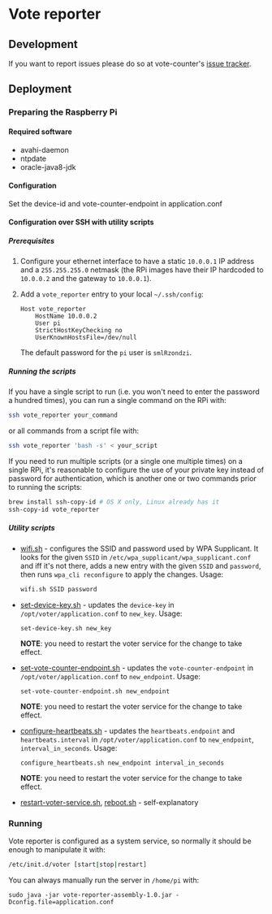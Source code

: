 Vote reporter
=============

## Development
If you want to report issues please do so at vote-counter's [issue tracker](https://github.com/softwaremill/vote-counter/issues).

## Deployment

### Preparing the Raspberry Pi

#### Required software
- avahi-daemon
- ntpdate
- oracle-java8-jdk

#### Configuration
Set the device-id and vote-counter-endpoint in application.conf

#### Configuration over SSH with utility scripts

##### Prerequisites
1. Configure your ethernet interface to have a static `10.0.0.1` IP address and a `255.255.255.0` netmask (the RPi images have their IP hardcoded to  `10.0.0.2` and the gateway to `10.0.0.1`).

2. Add a `vote_reporter` entry to your local `~/.ssh/config`:
	```
	Host vote_reporter
		HostName 10.0.0.2
		User pi
		StrictHostKeyChecking no
		UserKnownHostsFile=/dev/null
	```

	The default password for the `pi` user is `smlRzondzi`.

##### Running the scripts

If you have a single script to run (i.e. you won't need to enter the password a hundred times), you can run a single command on the RPi with:
```bash
ssh vote_reporter your_command
```

or all commands from a script file with:

```bash
ssh vote_reporter 'bash -s' < your_script
```

If you need to run multiple scripts (or a single one multiple times) on a single RPi, it's reasonable to configure the use of your private key instead of password for authentication, which is another one or two commands prior to running the scripts:

```bash
brew install ssh-copy-id # OS X only, Linux already has it
ssh-copy-id vote_reporter

```

##### Utility scripts

- [wifi.sh](scripts/wifi.sh) - configures the SSID and password used by WPA Supplicant. It looks for the given `SSID` in `/etc/wpa_supplicant/wpa_supplicant.conf` and iff it's not there, adds a new entry with the given `SSID` and `password`, then runs `wpa_cli reconfigure` to apply the changes. Usage:

	```bash
	wifi.sh SSID password
	```

- [set-device-key.sh](scripts/set-device-key.sh) - updates the `device-key` in `/opt/voter/application.conf` to `new_key`. Usage:

	```
	set-device-key.sh new_key
	```

	**NOTE**: you need to restart the voter service for the change to take effect.

- [set-vote-counter-endpoint.sh](scripts/set-vote-counter-endpoint.sh) - updates the `vote-counter-endpoint` in `/opt/voter/application.conf` to `new_endpoint`. Usage:

	```
	set-vote-counter-endpoint.sh new_endpoint
	```

	**NOTE**: you need to restart the voter service for the change to take effect.

- [configure-heartbeats.sh](scripts/configure-heartbeats.sh) - updates the `heartbeats.endpoint` and `heartbeats.interval` in `/opt/voter/application.conf` to `new_endpoint`, `interval_in_seconds`. Usage:

	```
	configure_heartbeats.sh new_endpoint interval_in_seconds
	```

	**NOTE**: you need to restart the voter service for the change to take effect.

- [restart-voter-service.sh](scripts/restart-voter-service.sh), [reboot.sh](scripts/reboot.sh) - self-explanatory


### Running
Vote reporter is configured as a system service, so normally it should be enough to manipulate it with:
```bash
/etc/init.d/voter [start|stop|restart]
```

You can always manually run the server in `/home/pi` with:

```
sudo java -jar vote-reporter-assembly-1.0.jar -Dconfig.file=application.conf
```
